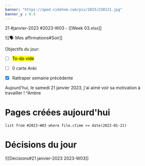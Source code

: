 ```yaml
---
banner: "https://apod.cidehom.com/pix/2023/230121.jpg"
banner_y : 0.5
---
```

21 #janvier-2023 #2023-W03 - [[Week 03.xlsx]]

![[🗣️ Mes affirmations#Soir]]

Objectifs du jour:
- [ ] <mark class="hltr-default">To-do vide</mark>
- [ ] 0 carte Anki
- [x] Rattraper semaine précédente


Aujourd'hui, le samedi 21 janvier 2023, j'ai aimé voir sa motivation à travailler ! ^Ambre

# Pages créées aujourd'hui
```dataview
list from #2023-W03 where file.ctime >= date(2023-01-21)
```

# Décisions du jour
![[Décisions#21 janvier-2023 2023-W03]]